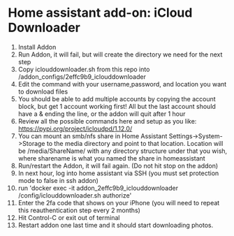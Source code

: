 # Home assistant add-on: iCloud Downloader

1. Install Addon
1. Run Addon, it will fail, but will create the directory we need for the next step
1. Copy iclouddownloader.sh from this repo into /addon_configs/2effc9b9_iclouddownloader
1. Edit the command with your username,password, and location you want to download files
1. You should be able to add multiple accounts by copying the account block, but get 1 account working first! All but the last account should have a & ending the line, or the addon will quit after 1 hour
1. Review all the possible commands here and setup as you like: https://pypi.org/project/icloudpd/1.12.0/
1. You can mount an smb/nfs share in Home Assistant Settings->System->Storage to the media directory and point to that location. Location will be /media/ShareName/ with any directory structure under that you wish, where sharename is what you named the share in homeassistant
1. Run/restart the Addon, it will fail again. (Do not hit stop on the addon)
1. In next hour, log into home assistant via SSH (you must set protection mode to false in ssh addon)
1. run 'docker exec -it addon_2effc9b9_iclouddownloader /config/iclouddownloader.sh authorize'
1. Enter the 2fa code that shows on your iPhone (you will need to repeat this reauthentication step every 2 months)
1. Hit Control-C or exit out of terminal
1. Restart addon one last time and it should start downloading photos.





[repository]: https://github.com/jdeath/homeassistant-addons
